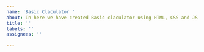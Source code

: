 ```yaml
---
name: 'Basic Claculator '
about: In here we have created Basic claculator using HTML, CSS and JS
title: ''
labels: ''
assignees: ''

---
```



